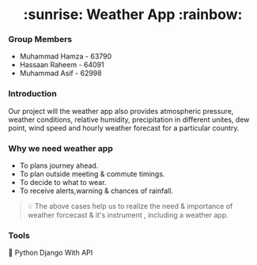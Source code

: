 <h1 align="center" >
:sunrise: Weather App :rainbow:
</h1>

### Group Members  
* Muhammad Hamza - 63790
* Hassaan Raheem - 64091
* Muhammad Asif - 62998
  
  
### Introduction
<p>
Our project will the weather app also provides atmospheric pressure,
weather conditions, relative humidity, precipitation in different unites, dew
point, wind speed and hourly weather forecast for a particular country.
</p>

### Why we need weather app
* To plans journey ahead.
* To plan outside meeting & commute timings.
* To decide to what to wear.
* To receive alerts,warning & chances of rainfall.

> :bulb: The above cases help us to realize the need & importance of weather forcecast & it's instrument , including a weather app.


### Tools
:snake: Python Django With API
